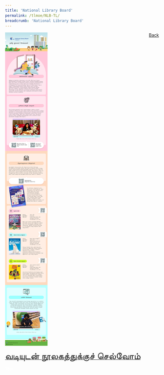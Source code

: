 ```yaml
---
title: 'National Library Board'
permalink: /tlmoe/NLB-TL/
breadcrumb: 'National Library Board'
---
```

<!-- Global site tag (gtag.js) - Google Ads: 726049306 -->
<script async src="https://www.googletagmanager.com/gtag/js?id=AW-726049306"></script>
<script>
  window.dataLayer = window.dataLayer || [];
  function gtag(){dataLayer.push(arguments);}
  gtag('js', new Date());

  gtag('config', 'AW-726049306');
</script>
<a href="/exhibits/தமிழ்மொழிக்-காட்சிக்கூடம்-e/community-partners2/"   style="float: right;">Back</a>
 <img src="/images/MTLS2021-NLB_TL_Final.jpg"> <br/>
 
 <a href=" https://nlb.ap.panopto.com/Panopto/Pages/Viewer.aspx?id=81384632-0d93-4b4b-bc94-ad8800826146 " target="_blank"><span style="font-size: 30px;font-family:Anjal Inaimathi;">வடியுடன் நூலகத்துக்குச் செல்வோம்</span></a> <br/>
 
<div class="btntop"><a href="#top" style="text-decoration:none;"><span style="color:white"><b>Top</b></span></a></div>
